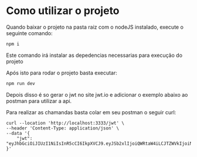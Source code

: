 # Como utilizar o projeto

Quando baixar o projeto na pasta raiz com o nodeJS instalado, execute o seguinte comando:

```javascript
npm i
```

Este comando irá instalar as depedencias necessarias para execução do projeto

Após isto para rodar o projeto basta executar:

```javascript
npm run dev
```

Depois disso é so gerar o jwt no site jwt.io e adicionar o exemplo abaixo ao postman para utilizar a api.

Para realizar as chamandas basta colar em seu postman o seguir curl:

```cURL
curl --location 'http://localhost:3333/jwt' \
--header 'Content-Type: application/json' \
--data '{
    "jwt": "eyJhbGciOiJIUzI1NiIsInR5cCI6IkpXVCJ9.eyJSb2xlIjoiQWRtaW4iLCJTZWVkIjoiNDMiLCJOYW1lIjoiVG9uaW5obyBBcmF1am8gVG9uaW5obyBBcmF1am8gVG9uaW5obyBBcmF1am8gVG9uaW5obyBBcmF1am8gVG9uaW5obyBBcmF1am8gVG9uaW5obyBBcmF1am8gVG9uaW5obyBBcmF1am8gVG9uaW5obyBBcmF1am8gVG9uaW5obyBBcmF1am9Ub25pbmdshvIEFyYXVqbyBUb25pbmhvIEFyYXVqbyBUb25pbmhvIEFyYXVqb1RvbmluaG8gQXJhdWpvIFRvbmluaG8gQXJhdWpvIFRvbmluaG8gQXJhdWpvVG9uaW5obyBBcmF1am8gVG9uaW5obyBBcmF1am8gVG9ubiJ9.7w4nkkNZpJwn3bhO5Mjk4RLPqfPEvkz8nttC9_yrW5c"
}'
```
